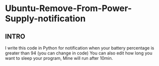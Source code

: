 # Ubuntu-Remove-From-Power-Supply-notification
## INTRO
I write this code in Python for notification when your battery percentage is greater than 94 (you can change in code)
You can also edit how long you want to sleep your program, Mine will run after 10min.
